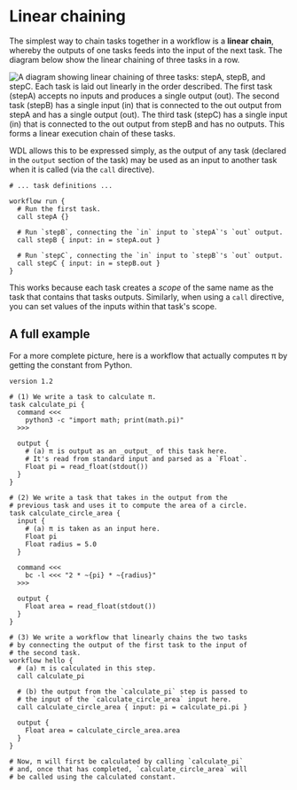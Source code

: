 # Linear chaining

The simplest way to chain tasks together in a workflow is a **linear chain**, whereby
the outputs of one tasks feeds into the input of the next task. The diagram below show
the linear chaining of three tasks in a row.

![A diagram showing linear chaining of three tasks: `stepA`, `stepB`, and `stepC`. Each
task is laid out linearly in the order described. The first task (`stepA`) accepts no
inputs and produces a single output (`out`). The second task (`stepB`) has a single
input (`in`) that is connected to the `out` output from `stepA` and has a single output
(`out`). The third task (`stepC`) has a single input (`in`) that is connected to the
`out` output from `stepB` and has no outputs. This forms a linear execution chain of
these tasks.](header.png)

WDL allows this to be expressed simply, as the output of any task (declared in the
`output` section of the task) may be used as an input to another task when it is called
(via the `call` directive).

```wdl
# ... task definitions ...

workflow run {
  # Run the first task.
  call stepA {}

  # Run `stepB`, connecting the `in` input to `stepA`'s `out` output.
  call stepB { input: in = stepA.out }

  # Run `stepC`, connecting the `in` input to `stepB`'s `out` output.
  call stepC { input: in = stepB.out }
}
```

This works because each task creates a _scope_ of the same name as the task that
contains that tasks outputs. Similarly, when using a `call` directive, you can set
values of the inputs within that task's scope.

## A full example

For a more complete picture, here is a workflow that actually computes π by getting the
constant from Python.

```wdl
version 1.2

# (1) We write a task to calculate π.
task calculate_pi {
  command <<<
    python3 -c "import math; print(math.pi)"
  >>>

  output {
    # (a) π is output as an _output_ of this task here.
    # It's read from standard input and parsed as a `Float`.
    Float pi = read_float(stdout())
  }
}

# (2) We write a task that takes in the output from the
# previous task and uses it to compute the area of a circle.
task calculate_circle_area {
  input {
    # (a) π is taken as an input here.
    Float pi
    Float radius = 5.0
  }

  command <<<
    bc -l <<< "2 * ~{pi} * ~{radius}"
  >>>

  output {
    Float area = read_float(stdout())
  }
}

# (3) We write a workflow that linearly chains the two tasks
# by connecting the output of the first task to the input of
# the second task.
workflow hello {
  # (a) π is calculated in this step.
  call calculate_pi

  # (b) the output from the `calculate_pi` step is passed to
  # the input of the `calculate_circle_area` input here.
  call calculate_circle_area { input: pi = calculate_pi.pi }

  output {
    Float area = calculate_circle_area.area
  }
}

# Now, π will first be calculated by calling `calculate_pi`
# and, once that has completed, `calculate_circle_area` will
# be called using the calculated constant.
```

